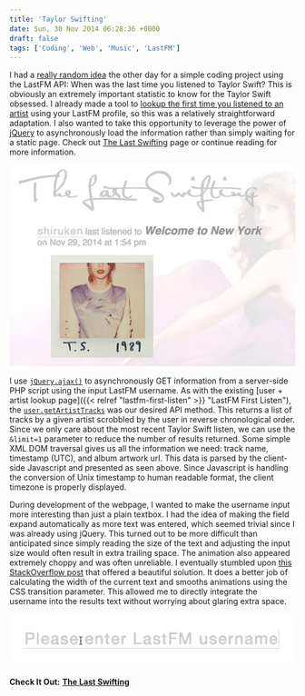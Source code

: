 ```yaml
---
title: 'Taylor Swifting'
date: Sun, 30 Nov 2014 06:28:36 +0000
draft: false
tags: ['Coding', 'Web', 'Music', 'LastFM']
---
```


I had a [really random idea](https://twitter.com/shiruken/status/536957959503241217) the other day for a simple coding project using the LastFM API: When was the last time you listened to Taylor Swift? This is obviously an extremely important statistic to know for the Taylor Swift obsessed. I already made a tool to [lookup the first time you listened to an artist](/first) using your LastFM profile, so this was a relatively straightforward adaptation. I also wanted to take this opportunity to leverage the power of [jQuery](http://jquery.com/) to asynchronously load the information rather than simply waiting for a static page. Check out [The Last Swifting](/swifting) page or continue reading for more information.

![Screenshot of The Last Swifting result page](screenshot.jpg)

I use [`jQuery.ajax()`](http://api.jquery.com/jquery.ajax/) to asynchronously GET information from a server-side PHP script using the input LastFM username. As with the existing [user + artist lookup page]({{< relref "lastfm-first-listen" >}} "LastFM First Listen"), the [`user.getArtistTracks`](http://www.last.fm/api/show/user.getArtistTracks) was our desired API method. This returns a list of tracks by a given artist scrobbled by the user in reverse chronological order. Since we only care about the most recent Taylor Swift listen, we can use the `&limit=1` parameter to reduce the number of results returned. Some simple XML DOM traversal gives us all the information we need: track name, timestamp (UTC), and album artwork url. This data is parsed by the client-side Javascript and presented as seen above. Since Javascript is handling the conversion of Unix timestamp to human readable format, the client timezone is properly displayed.

During development of the webpage, I wanted to make the username input more interesting than just a plain textbox. I had the idea of making the field expand automatically as more text was entered, which seemed trivial since I was already using jQuery. This turned out to be more difficult than anticipated since simply reading the size of the text and adjusting the input size would often result in extra trailing space. The animation also appeared extremely choppy and was often unreliable. I eventually stumbled upon [this StackOverflow post](http://stackoverflow.com/questions/8100770/auto-scaling-inputtype-text-to-width-of-value/22423199#22423199) that offered a beautiful solution. It does a better job of calculating the width of the current text and smooths animations using the CSS transition parameter. This allowed me to directly integrate the username into the results text without worrying about glaring extra space.

![Text Entry Demonstration](text.gif)

**Check It Out:** [**The Last Swifting**](/swifting)

